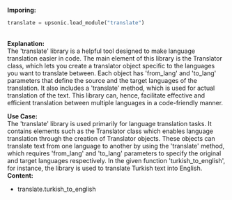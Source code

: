 <b class="custom_code_highlight_green">Imporing:</b><br>
```python
translate = upsonic.load_module("translate")
```
<br><b class="custom_code_highlight_green">Explanation:</b><br>The 'translate' library is a helpful tool designed to make language translation easier in code. The main element of this library is the Translator class, which lets you create a translator object specific to the languages you want to translate between. Each object has 'from_lang' and 'to_lang' parameters that define the source and the target languages of the translation. It also includes a 'translate' method, which is used for actual translation of the text. This library can, hence, facilitate effective and efficient translation between multiple languages in a code-friendly manner.

<b class="custom_code_highlight_green">Use Case:</b><br>The 'translate' library is used primarily for language translation tasks. It contains elements such as the Translator class which enables language translation through the creation of Translator objects. These objects can translate text from one language to another by using the 'translate' method, which requires 'from_lang' and 'to_lang' parameters to specify the original and target languages respectively. In the given function 'turkish_to_english', for instance, the library is used to translate Turkish text into English.
<br><b class="custom_code_highlight_green">Content:</b><br>
  - translate.turkish_to_english

